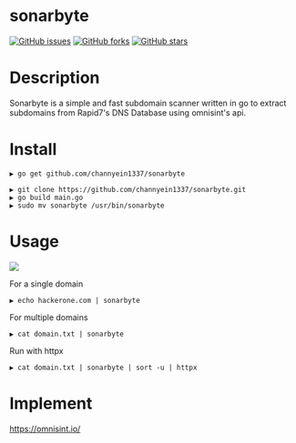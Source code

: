 # sonarbyte
[![GitHub issues](https://img.shields.io/github/issues/channyein1337/sonarbyte)](https://github.com/channyein1337/sonarbyte/issues)
[![GitHub forks](https://img.shields.io/github/forks/channyein1337/sonarbyte)](https://github.com/channyein1337/sonarbyte/network)
[![GitHub stars](https://img.shields.io/github/stars/channyein1337/sonarbyte)](https://github.com/channyein1337/sonarbyte/stargazers)

# Description
Sonarbyte is a simple and fast subdomain scanner written in go to extract subdomains from Rapid7's DNS Database using omnisint's api.

# Install
```
▶ go get github.com/channyein1337/sonarbyte
```
```
▶ git clone https://github.com/channyein1337/sonarbyte.git
▶ go build main.go
▶ sudo mv sonarbyte /usr/bin/sonarbyte
```
# Usage

![](https://raw.githubusercontent.com/channyein1337/sonarbyte/main/image/sonarbyte.png)

For a single domain
```
▶ echo hackerone.com | sonarbyte 
```
For multiple domains
```
▶ cat domain.txt | sonarbyte
```
Run with httpx
```
▶ cat domain.txt | sonarbyte | sort -u | httpx
```

# Implement

https://omnisint.io/
